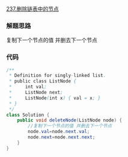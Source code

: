 [237.删除链表中的节点](https://leetcode-cn.com/problems/delete-node-in-a-linked-list/)
### 解题思路
复制下一个节点的值 并删去下一个节点

### 代码

```java
/**
 * Definition for singly-linked list.
 * public class ListNode {
 *     int val;
 *     ListNode next;
 *     ListNode(int x) { val = x; }
 * }
 */
class Solution {
    public void deleteNode(ListNode node) {
        //复制下一个节点的值 并删去下一个节点
        node.val=node.next.val;
        node.next=node.next.next;
    }
}
```
